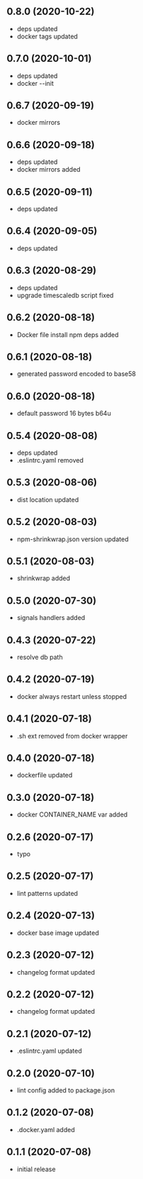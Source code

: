 ## 0.8.0 (2020-10-22)

-   deps updated
-   docker tags updated

## 0.7.0 (2020-10-01)

-   deps updated
-   docker --init

## 0.6.7 (2020-09-19)

-   docker mirrors

## 0.6.6 (2020-09-18)

-   deps updated
-   docker mirrors added

## 0.6.5 (2020-09-11)

-   deps updated

## 0.6.4 (2020-09-05)

-   deps updated

## 0.6.3 (2020-08-29)

-   deps updated
-   upgrade timescaledb script fixed

## 0.6.2 (2020-08-18)

-   Docker file install npm deps added

## 0.6.1 (2020-08-18)

-   generated password encoded to base58

## 0.6.0 (2020-08-18)

-   default password 16 bytes b64u

## 0.5.4 (2020-08-08)

-   deps updated
-   .eslintrc.yaml removed

## 0.5.3 (2020-08-06)

-   dist location updated

## 0.5.2 (2020-08-03)

-   npm-shrinkwrap.json version updated

## 0.5.1 (2020-08-03)

-   shrinkwrap added

## 0.5.0 (2020-07-30)

-   signals handlers added

## 0.4.3 (2020-07-22)

-   resolve db path

## 0.4.2 (2020-07-19)

-   docker always restart unless stopped

## 0.4.1 (2020-07-18)

-   .sh ext removed from docker wrapper

## 0.4.0 (2020-07-18)

-   dockerfile updated

## 0.3.0 (2020-07-18)

-   docker CONTAINER_NAME var added

## 0.2.6 (2020-07-17)

-   typo

## 0.2.5 (2020-07-17)

-   lint patterns updated

## 0.2.4 (2020-07-13)

-   docker base image updated

## 0.2.3 (2020-07-12)

-   changelog format updated

## 0.2.2 (2020-07-12)

-   changelog format updated

## 0.2.1 (2020-07-12)

-   .eslintrc.yaml updated

## 0.2.0 (2020-07-10)

-   lint config added to package.json

## 0.1.2 (2020-07-08)

-   .docker.yaml added

## 0.1.1 (2020-07-08)

-   initial release
